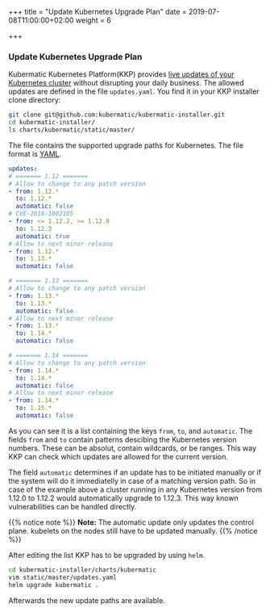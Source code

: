 +++
title = "Update Kubernetes Upgrade Plan"
date = 2019-07-08T11:00:00+02:00
weight = 6

+++

### Update Kubernetes Upgrade Plan

Kubermatic Kubernetes Platform(KKP) provides [live updates of your Kubernetes cluster](operation/control-plane/upgrading/#upgrading-the-control-plane)
without disrupting your daily business. The allowed updates are defined in the file
`updates.yaml`. You find it in your KKP installer clone directory:

```bash
git clone git@github.com:kubermatic/kubermatic-installer.git
cd kubermatic-installer/
ls charts/kubermatic/static/master/
```

The file contains the supported upgrade paths for Kubernetes. The file format is
[YAML](https://yaml.org).

```yaml
updates:
# ======= 1.12 =======
# Allow to change to any patch version
- from: 1.12.*
  to: 1.12.*
  automatic: false
# CVE-2018-1002105
- from: <= 1.12.2, >= 1.12.0
  to: 1.12.3
  automatic: true
# Allow to next minor release
- from: 1.12.*
  to: 1.13.*
  automatic: false

# ======= 1.13 =======
# Allow to change to any patch version
- from: 1.13.*
  to: 1.13.*
  automatic: false
# Allow to next minor release
- from: 1.13.*
  to: 1.14.*
  automatic: false

# ======= 1.14 =======
# Allow to change to any patch version
- from: 1.14.*
  to: 1.14.*
  automatic: false
# Allow to next minor release
- from: 1.14.*
  to: 1.15.*
  automatic: false
```

As you can see it is a list containing the keys `from`, `to`, and `automatic`. The fields
`from` and `to` contain patterns descibing the Kubernetes version numbers. These can be absolut,
contain wildcards, or be ranges. This way KKP can check which updates are allowed for
the current version.

The field `automatic` determines if an update has to be initiated manually or if the system will
do it immediatelly in case of a matching version path. So in case of the example above a cluster
running in any Kubernetes version from 1.12.0 to 1.12.2 would automatically upgrade to 1.12.3.
This way known vulnerabilities can be handled directly.

{{% notice note %}}
**Note:** The automatic update only updates the control plane. kubelets on the nodes still have
to be updated manually.
{{% /notice %}}

After editing the list KKP has to be upgraded by using `helm`.

```bash
cd kubermatic-installer/charts/kubermatic
vim static/master/updates.yaml
helm upgrade kubermatic .
```

Afterwards the new update paths are available.
